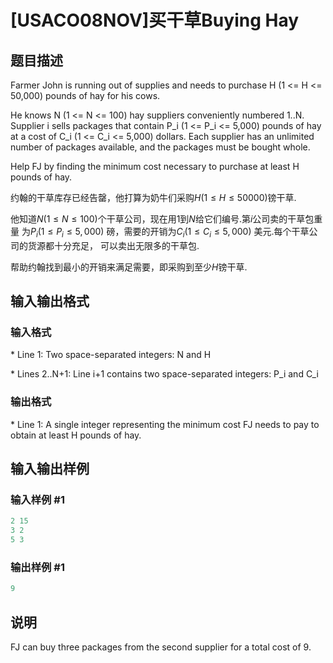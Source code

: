 # [USACO08NOV]买干草Buying Hay

## 题目描述

Farmer John is running out of supplies and needs to purchase H (1 <= H <= 50,000) pounds of hay for his cows.

He knows N (1 <= N <= 100) hay suppliers conveniently numbered 1..N. Supplier i sells packages that contain P\_i (1 <= P\_i <= 5,000) pounds of hay at a cost of C\_i (1 <= C\_i <= 5,000) dollars. Each supplier has an unlimited number of packages available, and the packages must be bought whole.

Help FJ by finding the minimum cost necessary to purchase at least H pounds of hay.

约翰的干草库存已经告罄，他打算为奶牛们采购$H(1 \leq H \leq 50000)$镑干草.

他知道$N(1 \leq N\leq 100)$个干草公司，现在用$1$到$N$给它们编号.第$i$公司卖的干草包重量 为$P_i (1 \leq P_i \leq 5,000)$ 磅，需要的开销为$C_i (1 \leq C_i \leq 5,000)$ 美元.每个干草公司的货源都十分充足， 可以卖出无限多的干草包.

帮助约翰找到最小的开销来满足需要，即采购到至少$H$镑干草.

## 输入输出格式

### 输入格式

\* Line 1: Two space-separated integers: N and H

\* Lines 2..N+1: Line i+1 contains two space-separated integers: P\_i and C\_i

### 输出格式

\* Line 1: A single integer representing the minimum cost FJ needs to pay to obtain at least H pounds of hay.

## 输入输出样例

### 输入样例 #1

```cpp
2 15 
3 2 
5 3 

```
### 输出样例 #1

```cpp
9 

```
## 说明

FJ can buy three packages from the second supplier for a total cost of 9.

